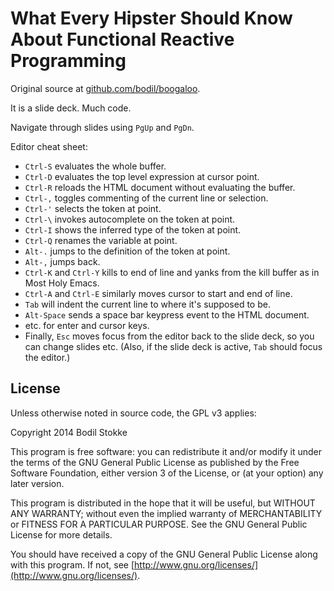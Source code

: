 What Every Hipster Should Know About Functional Reactive Programming
====================================================================

Original source at [github.com/bodil/boogaloo](https://github.com/bodil/boogaloo).

It is a slide deck. Much code.

Navigate through slides using `PgUp` and `PgDn`.

Editor cheat sheet:

* `Ctrl-S` evaluates the whole buffer.
* `Ctrl-D` evaluates the top level expression at cursor point.
* `Ctrl-R` reloads the HTML document without evaluating the buffer.
* `Ctrl-,` toggles commenting of the current line or selection.
* `Ctrl-'` selects the token at point.
* `Ctrl-\` invokes autocomplete on the token at point.
* `Ctrl-I` shows the inferred type of the token at point.
* `Ctrl-Q` renames the variable at point.
* `Alt-.` jumps to the definition of the token at point.
* `Alt-,` jumps back.
* `Ctrl-K` and `Ctrl-Y` kills to end of line and yanks from the kill buffer as in Most Holy Emacs.
* `Ctrl-A` and `Ctrl-E` similarly moves cursor to start and end of line.
* `Tab` will indent the current line to where it's supposed to be.
* `Alt-Space` sends a space bar keypress event to the HTML document.
* etc. for enter and cursor keys.
* Finally, `Esc` moves focus from the editor back to the slide deck, so you can change slides etc. (Also, if the slide deck is active, `Tab` should focus the editor.)

License
-------

Unless otherwise noted in source code, the GPL v3 applies:

Copyright 2014 Bodil Stokke

This program is free software: you can redistribute it and/or modify
it under the terms of the GNU General Public License as published by
the Free Software Foundation, either version 3 of the License, or
(at your option) any later version.

This program is distributed in the hope that it will be useful,
but WITHOUT ANY WARRANTY; without even the implied warranty of
MERCHANTABILITY or FITNESS FOR A PARTICULAR PURPOSE.  See the
GNU General Public License for more details.

You should have received a copy of the GNU General Public License
along with this program. If not, see
[http://www.gnu.org/licenses/](http://www.gnu.org/licenses/).
